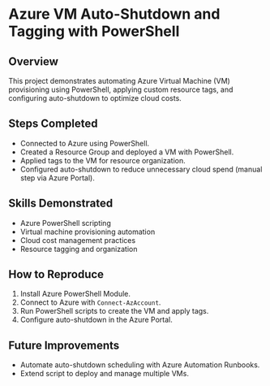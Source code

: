 # Azure VM Auto-Shutdown and Tagging with PowerShell

## Overview
This project demonstrates automating Azure Virtual Machine (VM) provisioning using PowerShell, applying custom resource tags, and configuring auto-shutdown to optimize cloud costs.

## Steps Completed
- Connected to Azure using PowerShell.
- Created a Resource Group and deployed a VM with PowerShell.
- Applied tags to the VM for resource organization.
- Configured auto-shutdown to reduce unnecessary cloud spend (manual step via Azure Portal).

## Skills Demonstrated
- Azure PowerShell scripting
- Virtual machine provisioning automation
- Cloud cost management practices
- Resource tagging and organization

## How to Reproduce
1. Install Azure PowerShell Module.
2. Connect to Azure with `Connect-AzAccount`.
3. Run PowerShell scripts to create the VM and apply tags.
4. Configure auto-shutdown in the Azure Portal.

## Future Improvements
- Automate auto-shutdown scheduling with Azure Automation Runbooks.
- Extend script to deploy and manage multiple VMs.
